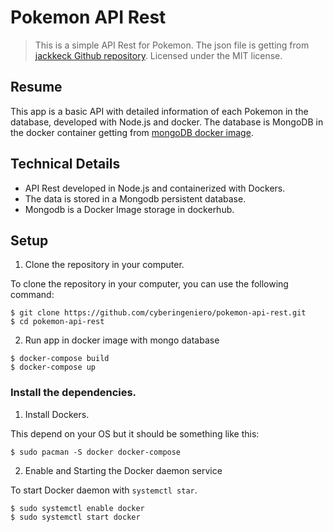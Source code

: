 # Pokemon API Rest 

> This is a simple API Rest for Pokemon.
> The json file is getting from [jackkeck Github repository](https://github.com/jackkeck/pokemonDataSet).
> Licensed under the MIT license.

## Resume
This app is a basic API with detailed information of each Pokemon in the database, developed with Node.js and docker. The database is MongoDB in the docker container getting from [mongoDB docker image](https://hub.docker.com/_/mongo).


## Technical Details
- API Rest developed in Node.js and containerized with Dockers.
- The data is stored in a Mongodb persistent database.
- Mongodb is a Docker Image storage in dockerhub.


## Setup
1. Clone the repository in your computer.

To clone the repository in your computer, you can use the following command:

```
$ git clone https://github.com/cyberingeniero/pokemon-api-rest.git
$ cd pokemon-api-rest
```

2. Run app in docker image with mongo database

```
$ docker-compose build
$ docker-compose up
```



### Install the dependencies.
1. Install Dockers.

This depend on your OS but it should be something like this:

```
$ sudo pacman -S docker docker-compose
```

2. Enable and Starting the Docker daemon service

To start Docker daemon with `systemctl star`.

```
$ sudo systemctl enable docker
$ sudo systemctl start docker
```








